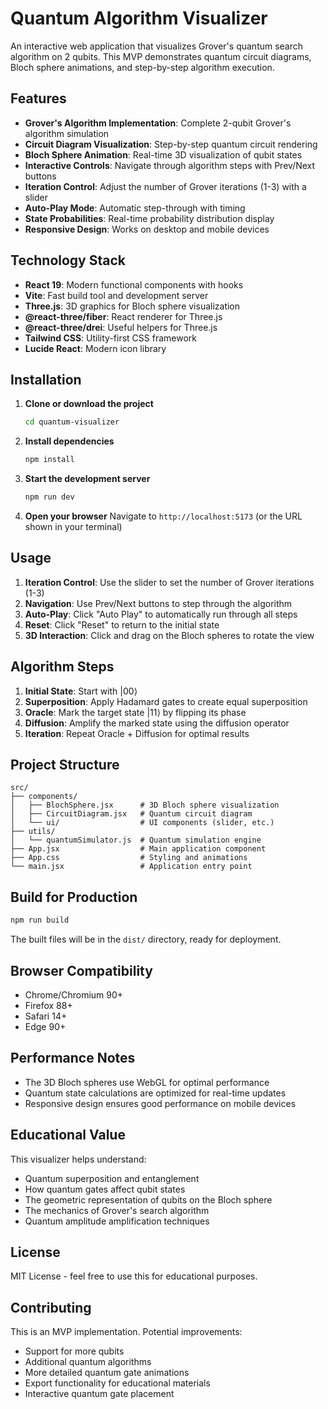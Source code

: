 # Quantum Algorithm Visualizer

An interactive web application that visualizes Grover's quantum search algorithm on 2 qubits. This MVP demonstrates quantum circuit diagrams, Bloch sphere animations, and step-by-step algorithm execution.

## Features

- **Grover's Algorithm Implementation**: Complete 2-qubit Grover's algorithm simulation
- **Circuit Diagram Visualization**: Step-by-step quantum circuit rendering
- **Bloch Sphere Animation**: Real-time 3D visualization of qubit states
- **Interactive Controls**: Navigate through algorithm steps with Prev/Next buttons
- **Iteration Control**: Adjust the number of Grover iterations (1-3) with a slider
- **Auto-Play Mode**: Automatic step-through with timing
- **State Probabilities**: Real-time probability distribution display
- **Responsive Design**: Works on desktop and mobile devices

## Technology Stack

- **React 19**: Modern functional components with hooks
- **Vite**: Fast build tool and development server
- **Three.js**: 3D graphics for Bloch sphere visualization
- **@react-three/fiber**: React renderer for Three.js
- **@react-three/drei**: Useful helpers for Three.js
- **Tailwind CSS**: Utility-first CSS framework
- **Lucide React**: Modern icon library

## Installation

1. **Clone or download the project**
   ```bash
   cd quantum-visualizer
   ```

2. **Install dependencies**
   ```bash
   npm install
   ```

3. **Start the development server**
   ```bash
   npm run dev
   ```

4. **Open your browser**
   Navigate to `http://localhost:5173` (or the URL shown in your terminal)

## Usage

1. **Iteration Control**: Use the slider to set the number of Grover iterations (1-3)
2. **Navigation**: Use Prev/Next buttons to step through the algorithm
3. **Auto-Play**: Click "Auto Play" to automatically run through all steps
4. **Reset**: Click "Reset" to return to the initial state
5. **3D Interaction**: Click and drag on the Bloch spheres to rotate the view

## Algorithm Steps

1. **Initial State**: Start with |00⟩
2. **Superposition**: Apply Hadamard gates to create equal superposition
3. **Oracle**: Mark the target state |11⟩ by flipping its phase
4. **Diffusion**: Amplify the marked state using the diffusion operator
5. **Iteration**: Repeat Oracle + Diffusion for optimal results

## Project Structure

```
src/
├── components/
│   ├── BlochSphere.jsx      # 3D Bloch sphere visualization
│   ├── CircuitDiagram.jsx   # Quantum circuit diagram
│   └── ui/                  # UI components (slider, etc.)
├── utils/
│   └── quantumSimulator.js  # Quantum simulation engine
├── App.jsx                  # Main application component
├── App.css                  # Styling and animations
└── main.jsx                 # Application entry point
```

## Build for Production

```bash
npm run build
```

The built files will be in the `dist/` directory, ready for deployment.

## Browser Compatibility

- Chrome/Chromium 90+
- Firefox 88+
- Safari 14+
- Edge 90+

## Performance Notes

- The 3D Bloch spheres use WebGL for optimal performance
- Quantum state calculations are optimized for real-time updates
- Responsive design ensures good performance on mobile devices

## Educational Value

This visualizer helps understand:
- Quantum superposition and entanglement
- How quantum gates affect qubit states
- The geometric representation of qubits on the Bloch sphere
- The mechanics of Grover's search algorithm
- Quantum amplitude amplification techniques

## License

MIT License - feel free to use this for educational purposes.

## Contributing

This is an MVP implementation. Potential improvements:
- Support for more qubits
- Additional quantum algorithms
- More detailed quantum gate animations
- Export functionality for educational materials
- Interactive quantum gate placement
